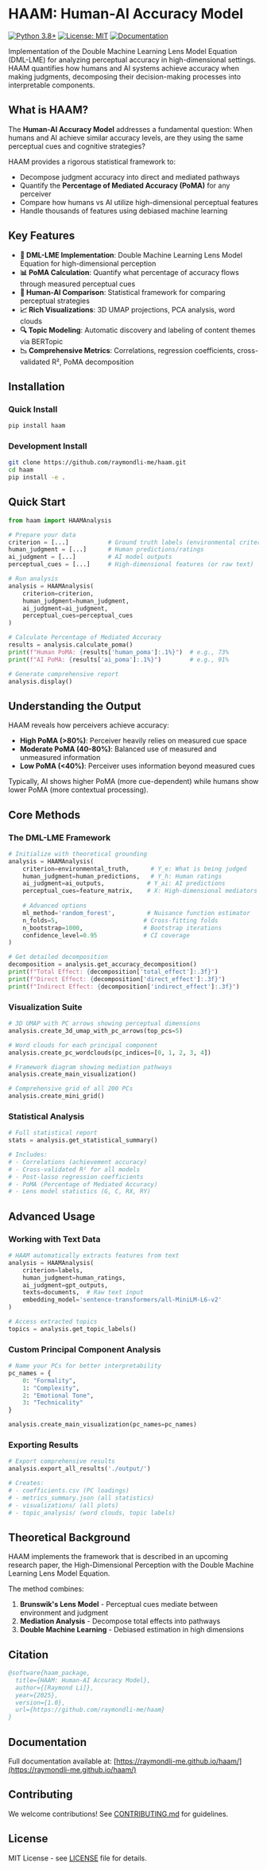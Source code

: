 # HAAM: Human-AI Accuracy Model

[![Python 3.8+](https://img.shields.io/badge/python-3.8+-blue.svg)](https://www.python.org/downloads/)
[![License: MIT](https://img.shields.io/badge/License-MIT-yellow.svg)](https://opensource.org/licenses/MIT)
[![Documentation](https://img.shields.io/badge/docs-GitHub%20Pages-blue)](https://raymondli-me.github.io/haam/)

Implementation of the Double Machine Learning Lens Model Equation (DML-LME) for analyzing perceptual accuracy in high-dimensional settings. HAAM quantifies how humans and AI systems achieve accuracy when making judgments, decomposing their decision-making processes into interpretable components.

## What is HAAM?

The **Human-AI Accuracy Model** addresses a fundamental question: When humans and AI achieve similar accuracy levels, are they using the same perceptual cues and cognitive strategies? 

HAAM provides a rigorous statistical framework to:
- Decompose judgment accuracy into direct and mediated pathways
- Quantify the **Percentage of Mediated Accuracy (PoMA)** for any perceiver
- Compare how humans vs AI utilize high-dimensional perceptual features
- Handle thousands of features using debiased machine learning

## Key Features

- **🎯 DML-LME Implementation**: Double Machine Learning Lens Model Equation for high-dimensional perception
- **📊 PoMA Calculation**: Quantify what percentage of accuracy flows through measured perceptual cues
- **🧠 Human-AI Comparison**: Statistical framework for comparing perceptual strategies
- **📈 Rich Visualizations**: 3D UMAP projections, PCA analysis, word clouds
- **🔍 Topic Modeling**: Automatic discovery and labeling of content themes via BERTopic
- **📉 Comprehensive Metrics**: Correlations, regression coefficients, cross-validated R², PoMA decomposition

## Installation

### Quick Install
```bash
pip install haam
```

### Development Install
```bash
git clone https://github.com/raymondli-me/haam.git
cd haam
pip install -e .
```

## Quick Start

```python
from haam import HAAMAnalysis

# Prepare your data
criterion = [...]           # Ground truth labels (environmental criterion)
human_judgment = [...]      # Human predictions/ratings  
ai_judgment = [...]         # AI model outputs
perceptual_cues = [...]     # High-dimensional features (or raw text)

# Run analysis
analysis = HAAMAnalysis(
    criterion=criterion,
    human_judgment=human_judgment,
    ai_judgment=ai_judgment,
    perceptual_cues=perceptual_cues
)

# Calculate Percentage of Mediated Accuracy
results = analysis.calculate_poma()
print(f"Human PoMA: {results['human_poma']:.1%}")  # e.g., 73%
print(f"AI PoMA: {results['ai_poma']:.1%}")        # e.g., 91%

# Generate comprehensive report
analysis.display()
```

## Understanding the Output

HAAM reveals how perceivers achieve accuracy:

- **High PoMA (>80%)**: Perceiver heavily relies on measured cue space
- **Moderate PoMA (40-80%)**: Balanced use of measured and unmeasured information  
- **Low PoMA (<40%)**: Perceiver uses information beyond measured cues

Typically, AI shows higher PoMA (more cue-dependent) while humans show lower PoMA (more contextual processing).

## Core Methods

### The DML-LME Framework

```python
# Initialize with theoretical grounding
analysis = HAAMAnalysis(
    criterion=environmental_truth,      # Y_e: What is being judged
    human_judgment=human_predictions,   # Y_h: Human ratings
    ai_judgment=ai_outputs,            # Y_ai: AI predictions
    perceptual_cues=feature_matrix,    # X: High-dimensional mediators
    
    # Advanced options
    ml_method='random_forest',         # Nuisance function estimator
    n_folds=5,                        # Cross-fitting folds
    n_bootstrap=1000,                 # Bootstrap iterations
    confidence_level=0.95             # CI coverage
)

# Get detailed decomposition
decomposition = analysis.get_accuracy_decomposition()
print(f"Total Effect: {decomposition['total_effect']:.3f}")
print(f"Direct Effect: {decomposition['direct_effect']:.3f}")  
print(f"Indirect Effect: {decomposition['indirect_effect']:.3f}")
```

### Visualization Suite

```python
# 3D UMAP with PC arrows showing perceptual dimensions
analysis.create_3d_umap_with_pc_arrows(top_pcs=5)

# Word clouds for each principal component
analysis.create_pc_wordclouds(pc_indices=[0, 1, 2, 3, 4])

# Framework diagram showing mediation pathways
analysis.create_main_visualization()

# Comprehensive grid of all 200 PCs
analysis.create_mini_grid()
```

### Statistical Analysis

```python
# Full statistical report
stats = analysis.get_statistical_summary()

# Includes:
# - Correlations (achievement accuracy)
# - Cross-validated R² for all models
# - Post-lasso regression coefficients
# - PoMA (Percentage of Mediated Accuracy)
# - Lens model statistics (G, C, RX, RY)
```

## Advanced Usage

### Working with Text Data

```python
# HAAM automatically extracts features from text
analysis = HAAMAnalysis(
    criterion=labels,
    human_judgment=human_ratings,
    ai_judgment=gpt_outputs,
    texts=documents,  # Raw text input
    embedding_model='sentence-transformers/all-MiniLM-L6-v2'
)

# Access extracted topics
topics = analysis.get_topic_labels()
```

### Custom Principal Component Analysis

```python
# Name your PCs for better interpretability
pc_names = {
    0: "Formality",
    1: "Complexity",  
    2: "Emotional Tone",
    3: "Technicality"
}

analysis.create_main_visualization(pc_names=pc_names)
```

### Exporting Results

```python
# Export comprehensive results
analysis.export_all_results('./output/')

# Creates:
# - coefficients.csv (PC loadings)
# - metrics_summary.json (all statistics)
# - visualizations/ (all plots)
# - topic_analysis/ (word clouds, topic labels)
```

## Theoretical Background

HAAM implements the framework that is described in an upcoming research paper, the High-Dimensional Perception with the Double Machine Learning Lens Model Equation. 

The method combines:
1. **Brunswik's Lens Model** - Perceptual cues mediate between environment and judgment
2. **Mediation Analysis** - Decompose total effects into pathways  
3. **Double Machine Learning** - Debiased estimation in high dimensions

## Citation

```bibtex
@software{haam_package,
  title={HAAM: Human-AI Accuracy Model},
  author={[Raymond Li]},
  year={2025},
  version={1.0},
  url={https://github.com/raymondli-me/haam}
}
```

## Documentation

Full documentation available at: [https://raymondli-me.github.io/haam/](https://raymondli-me.github.io/haam/)

## Contributing

We welcome contributions! See [CONTRIBUTING.md](CONTRIBUTING.md) for guidelines.

## License

MIT License - see [LICENSE](LICENSE) file for details.
